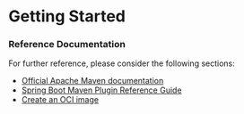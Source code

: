 # Getting Started

### Reference Documentation

For further reference, please consider the following sections:

- [Official Apache Maven documentation](https://maven.apache.org/guides/index.html)
- [Spring Boot Maven Plugin Reference Guide](https://docs.spring.io/spring-boot/docs/2.6.4/maven-plugin/reference/html/)
- [Create an OCI image](https://docs.spring.io/spring-boot/docs/2.6.4/maven-plugin/reference/html/#build-image)
